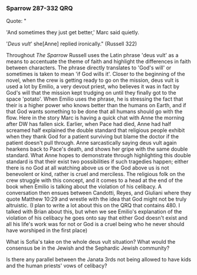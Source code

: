 ### Sparrow 287-332 QRQ

Quote: "

'And sometimes they just get better,' Marc said quietly.

'*Deus vult*' she[Anne] replied ironically." (Russell 322)



Throughout *The Sparrow* Russell uses the Latin phrase 'deus vult' as a means to accentuate the theme of faith and highlight the differences in faith between characters. The phrase directly translates to 'God's will' or sometimes is taken to mean 'if God wills it'. Closer to the beginning of the novel, when the crew is getting ready to go on the mission, deus vult is used a lot by Emilio, a very devout priest, who believes it was in fact by God's will that the mission kept trudging on until they finally got to the space 'potato'. When Emilio uses the phrase, he is stressing the fact that their is a higher power who knows better than the humans on Earth, and if that God wants something to be done that all humans should go with the flow. Here in the story Marc is having a quick chat with Anne the morning after DW has fallen sick. Earlier, when Pace had died, Anne had half screamed half explained the double standard that religious people exhibit when they thank God for a patient surviving but blame the doctor if the patient doesn't pull through. Anne sarcastically saying deus vult again hearkens back to Pace's death, and shows her gripe with the same double standard. What Anne hopes to demonstrate through highlighting this double standard is that their exist two possibilities if such tragedies happen; either there is no God at all watching above us or the God above us is not benevolent or kind, rather is cruel and merciless. The religious folk on the crew struggle with this concept, and it comes to a head at the end of the book when Emilio is talking about the violation of his celibacy. A conversation then ensues between Candotti, Reyes, and Giuliani where they quote Matthew 10:29 and wrestle with the idea that God might not be truly altruistic. (I plan to write a lot about this on the QRQ that contains 480. I talked with Brian about this, but when we see Emilio's explanation of the violation of his celibacy he goes onto say that either God doesn't exist and all his life's work was for not or God is a cruel being who he never should have worshiped in the first place)



What is Sofia's take on the whole deus vult situation? What would the consensus be in the Jewish and the Sephardic Jewish community? 

Is there any parallel between the Janata 3rds not being allowed to have kids and the human priests' vows of celibacy? 

